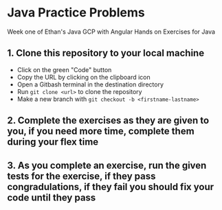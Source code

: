 # Java Practice Problems
Week one of Ethan's Java GCP with Angular Hands on Exercises for Java

## 1. Clone this repository to your local machine
- Click on the green "Code" button
- Copy the URL by clicking on the clipboard icon
- Open a Gitbash terminal in the destination directory
- Run `git clone <url>` to clone the repository
- Make a new branch with `git checkout -b <firstname-lastname>`

## 2. Complete the exercises as they are given to you, if you need more time, complete them during your flex time

## 3. As you complete an exercise, run the given tests for the exercise, if they pass congradulations, if they fail you should fix your code until they pass 
